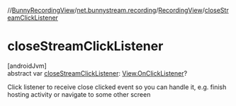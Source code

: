 //[BunnyRecordingView](../../../index.md)/[net.bunnystream.recording](../index.md)/[RecordingView](index.md)/[closeStreamClickListener](close-stream-click-listener.md)

# closeStreamClickListener

[androidJvm]\
abstract var [closeStreamClickListener](close-stream-click-listener.md): [View.OnClickListener](https://developer.android.com/reference/kotlin/android/view/View.OnClickListener.html)?

Click listener to receive close clicked event so you can handle it, e.g. finish hosting activity or navigate to some other screen
